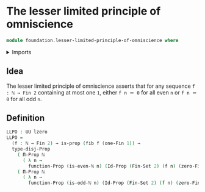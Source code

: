 # The lesser limited principle of omniscience

```agda
module foundation.lesser-limited-principle-of-omniscience where
```

<details><summary>Imports</summary>

```agda
open import elementary-number-theory.natural-numbers
open import elementary-number-theory.parity-natural-numbers

open import foundation.disjunction
open import foundation.universe-levels

open import foundation-core.fibers-of-maps
open import foundation-core.propositions
open import foundation-core.sets

open import univalent-combinatorics.standard-finite-types
```

</details>

## Idea

The lesser limited principle of omniscience asserts that for any sequence
`f : ℕ → Fin 2` containing at most one `1`, either `f n ＝ 0` for all even `n`
or `f n ＝ 0` for all odd `n`.

## Definition

```agda
LLPO : UU lzero
LLPO =
  (f : ℕ → Fin 2) → is-prop (fib f (one-Fin 1)) →
  type-disj-Prop
    ( Π-Prop ℕ
      ( λ n →
        function-Prop (is-even-ℕ n) (Id-Prop (Fin-Set 2) (f n) (zero-Fin 1))))
    ( Π-Prop ℕ
      ( λ n →
        function-Prop (is-odd-ℕ n) (Id-Prop (Fin-Set 2) (f n) (zero-Fin 1))))
```
